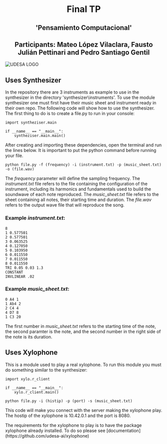 <h1 align="center"> Final TP </h1>
<h2 align="center"> 'Pensamiento Computacional' </h2>
<h2 align="center">Participants: Mateo López Vilaclara, Fausto Julián Pettinari and Pedro Santiago Gentil</h2>

![UDESA LOGO](https://user-images.githubusercontent.com/101142182/177570532-6c64a0f6-4c89-4ffd-a214-95629d620ab9.png)
## Uses Synthesizer
In the repository there are 3 instruments as example to use in the synthesizer in the directory 'synthesizer\instruments'.
To use the module synthesizer one must first have their music sheet and instrument ready in their own repo. The following code will show how to use the synthesizer. The first thing to do is to create a file.py to run in your console:

```
import syntheziser.main

if __name__ == "__main__":
    syntheziser.main.main()
```
After creating and importing these dependencies, open the terminal and run the lines below. It is important to put the python command before running your file.
```
python file.py -f (frequency) -i (instrument.txt) -p (music_sheet.txt) -o (file.wav)
```

The *frequency* parameter will define the sampling frequency. The *instrument.txt* file refers to the file containing the configuration of the instrument, including its harmonics and fundamentals used to build the soundwave of each note reproduced. The *music_sheet.txt* file refers to the sheet containing all notes, their starting time and duration. The *file.wav* refers to the output wave file that will reproduce the song.
### Example *instrument.txt*:
```
8
1 0.577501
2 0.577501
3 0.063525
4 0.127050
5 0.103950
6 0.011550
7 0.011550
8 0.011550
TRI 0.05 0.03 1.3
CONSTANT
INVLINEAR .02
```

### Example *music_sheet.txt*:
```
0 A4 1
1 Ab4 2
2 C4 4
4 D7 8
1 C3 20
```


The first number in *music_sheet.txt* refers to the starting time of the note, the second paramter is the note, and the second number in the right side of the note is its duration.

## Uses Xylophone
This is a module used to play a real xylophone. 
To run this module you must do something similar to the synthesizer:

```
import xylo.r_client

if __name__ == "__main__":
    xylo.r_client.main()
```
```
python file.py -i (histip) -p (port) -s (music_sheet.txt)
```
<p>This code will make you connect with the server making the xylophone play. The hostip of the xylophone is 10.42.0.1 and the port is 8080. </p>
<p>The requirements for the xylophone to play is to have the package xylophone already installed. To do so please see [documentation](https://github.com/udesa-ai/xylophone)</p>




